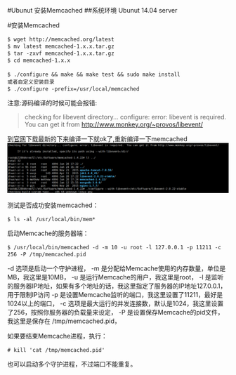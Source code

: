 #Ubunut 安装Memcached
##系统环境
Ubunut 14.04 server



#安装Memcached
```
$ wget http://memcached.org/latest
$ mv latest memcached-1.x.x.tar.gz
$ tar -zxvf memcached-1.x.x.tar.gz
$ cd memcached-1.x.x

$ ./configure && make && make test && sudo make install
或者自定义安装目录
$ ./configure -prefix=/usr/local/memcached 
```

注意:源码编译的时候可能会报错:
>checking for libevent directory... configure: error: libevent is required.  You can get it from http://www.monkey.org/~provos/libevent/

到[官网](http://libevent.org/)下载最新的下来编译一下就ok了,重新编译一下memcached
![Alt text](image/1467106006838.png)


测试是否成功安装memcached：
```
$ ls -al /usr/local/bin/mem*
```
启动Memcache的服务器端：
```
$ /usr/local/bin/memcached -d -m 10 -u root -l 127.0.0.1 -p 11211 -c 256 -P /tmp/memcached.pid
```
-d    选项是启动一个守护进程，
-m   是分配给Memcache使用的内存数量，单位是MB，我这里是10MB，
-u    是运行Memcache的用户，我这里是root，
-l     是监听的服务器IP地址，如果有多个地址的话，我这里指定了服务器的IP地址127.0.0.1，用于限制IP访问
-p    是设置Memcache监听的端口，我这里设置了11211，最好是1024以上的端口，
-c    选项是最大运行的并发连接数，默认是1024，我这里设置了256，按照你服务器的负载量来设定，
-P    是设置保存Memcache的pid文件，我这里是保存在 /tmp/memcached.pid，

如果要结束Memcache进程，执行：
```
# kill 'cat /tmp/memcached.pid'
```
也可以启动多个守护进程，不过端口不能重复。